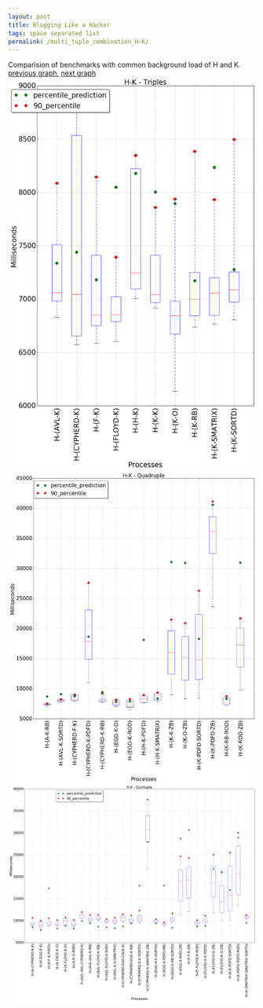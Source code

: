 ```yaml
---
layout: post
title: Blogging Like a Hacker
tags: space separated list
permalink: /multi_tuple_combination_H-K/
---
```


Comparision of benchmarks with common background load of H and K.
[previous graph](../multi_tuple_combination_H-JSOND/), [next graph](../multi_tuple_combination_H-O/)
<img src="./images/triple/H/H-K_box.png" alt="graph figure"><img src="./images/quadruple/H/H-K_box.png" alt="graph figure"><img src="./images/quintuple/H/H-K_box.png" alt="graph figure">